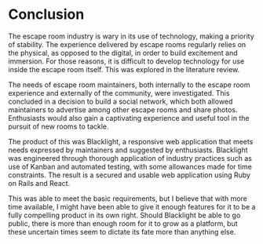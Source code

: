 # Conclusion

<!--
The conclusions can be summarised in a fairly short chapter (2 or 3 pages). This chapter brings together many of the points that you will have made in other chapters, especially in the previous results and discussion chapter. Do not be afraid of repeating some of your earlier statements here, albeit using different wording.
-->

The escape room industry is wary in its use of technology, making a priority of
stability. The experience delivered by escape rooms regularly relies on the
physical, as opposed to the digital, in order to build excitement and immersion.
For those reasons, it is difficult to develop technology for use inside the
escape room itself. This was explored in the literature review.

The needs of escape room maintainers, both internally to the
escape room experience and externally of the community, were investigated. This
concluded in a decision to build a social network, which both allowed
maintainers to advertise among other escape rooms and share photos. Enthusiasts
would also gain a captivating experience and useful tool in the pursuit of new
rooms to tackle.

The product of this was Blacklight, a responsive web application that meets
needs expressed by maintainers and suggested by enthusiasts. Blacklight was
engineered through thorough application of industry practices such as use of
Kanban and automated testing, with some allowances made for time constraints.
The result is a secured and usable web application using Ruby on Rails and
React.

This was able to meet the basic requirements, but I believe that with
more time available, I might have been able to give it enough features for it to
be a fully compelling product in its own right. Should Blacklight be able to go
public, there is more than enough room for it to grow as a platform, but these
uncertain times seem to dictate its fate more than anything else.